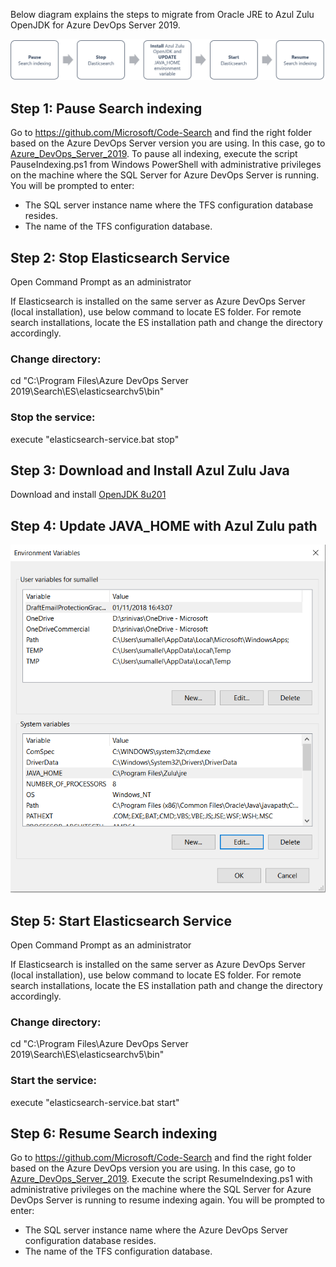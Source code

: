 

Below diagram explains the steps to migrate from Oracle JRE to Azul Zulu OpenJDK for Azure DevOps Server 2019.

![Java Migration flow](flow1.png)

## Step 1: Pause Search indexing
Go to https://github.com/Microsoft/Code-Search and find the right folder based on the Azure DevOps Server version you are using. In this case, go to [Azure_DevOps_Server_2019](../Azure_DevOps_Server_2019). To pause all indexing, execute the script PauseIndexing.ps1 from Windows PowerShell with administrative privileges on the machine where the SQL Server for Azure DevOps Server is running. You will be prompted to enter:

* The SQL server instance name where the TFS configuration database resides.
* The name of the TFS configuration database.

## Step 2: Stop Elasticsearch Service
Open Command Prompt as an administrator 

If Elasticsearch is installed on the same server as Azure DevOps Server (local installation), use below command to locate ES folder. For remote search installations, locate the ES installation path and change the directory accordingly.
### Change directory: 
cd "C:\Program Files\Azure DevOps Server 2019\Search\ES\elasticsearchv5\bin"
### Stop the service:
execute "elasticsearch-service.bat stop"

## Step 3: Download and Install Azul Zulu Java 
Download and install [OpenJDK 8u201](https://cdn.azul.com/zulu/bin/zulu8.34.0.1-ca-jdk8.0.201-win_x64.msi)

## Step 4: Update JAVA_HOME with Azul Zulu path
![Update Java Home](java_home.png)

## Step 5: Start Elasticsearch Service
Open Command Prompt as an administrator 

If Elasticsearch is installed on the same server as Azure DevOps Server (local installation), use below command to locate ES folder. For remote search installations, locate the ES installation path and change the directory accordingly.
### Change directory: 
cd "C:\Program Files\Azure DevOps Server 2019\Search\ES\elasticsearchv5\bin"
### Start the service:
execute "elasticsearch-service.bat start"

## Step 6: Resume Search indexing
Go to https://github.com/Microsoft/Code-Search and find the right folder based on the Azure DevOps version you are using. In this case, go to [Azure_DevOps_Server_2019](../Azure_DevOps_Server_2019). Execute the script ResumeIndexing.ps1 with administrative privileges on the machine 
where the SQL Server for Azure DevOps Server is running to resume indexing again. You will be prompted to enter:

* The SQL server instance name where the Azure DevOps Server configuration database resides.
* The name of the TFS configuration database.
